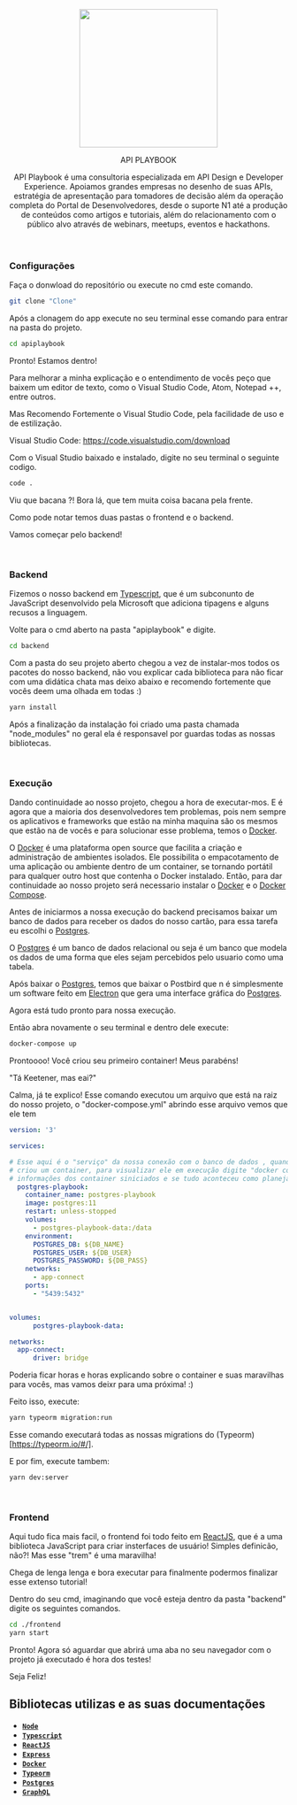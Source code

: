 <div align="center">
<img src="https://media-exp1.licdn.com/dms/image/C4D0BAQHQrxGNe9f3dw/company-logo_200_200/0/1566477608985?e=2159024400&v=beta&t=cSCPVzwlf96fNaQdjOj-nh6v2ZM1pM4YHlhF4OS2w8A" width="250" height="250"/>
<p>API PLAYBOOK</p>
API Playbook é uma consultoria especializada em API Design e Developer Experience. Apoiamos grandes empresas no desenho de suas APIs, estratégia de apresentação para tomadores de decisão além da operação completa do Portal de Desenvolvedores, desde o suporte N1 até a produção de conteúdos como artigos e tutoriais, além do relacionamento com o público alvo através de webinars, meetups, eventos e hackathons.

</div>
<br />
<br />

### Configurações

Faça o donwload do repositório ou execute no cmd este comando.

```sh
git clone "Clone"
```

Após a clonagem do app execute no seu terminal esse comando para entrar na pasta do projeto.

```sh
cd apiplaybook
```

Pronto! Estamos dentro!

Para melhorar a minha explicação e o entendimento de vocês peço
que baixem um editor de texto, como o Visual Studio Code, Atom, Notepad ++, entre outros.

Mas Recomendo Fortemente o Visual Studio Code, pela facilidade de uso e de estilização.

Visual Studio Code: https://code.visualstudio.com/download

Com o Visual Studio baixado e instalado, digite no seu terminal o seguinte codigo.
```sh
code .
```

Viu que bacana ?! Bora lá, que tem muita coisa bacana pela frente.


Como pode notar temos duas pastas o frontend e o backend.

Vamos começar pelo backend!

<br />

### Backend

Fizemos o nosso backend em [Typescript](https://www.typescriptlang.org/), que é um subconunto de JavaScript desenvolvido pela Microsoft que adiciona tipagens e alguns recusos a linguagem. 

Volte para o cmd aberto na pasta "apiplaybook" e digite.
```sh
cd backend
```

Com a pasta do seu projeto aberto chegou a vez de instalar-mos todos os pacotes do nosso backend, não vou explicar
cada biblioteca para não ficar com uma didática chata mas deixo abaixo e recomendo fortemente que vocês deem uma olhada em
todas :)
```sh
yarn install
```

Após a finalização da instalação foi criado uma pasta chamada "node_modules" no geral ela é
responsavel por guardas todas as nossas bibliotecas.

<br/>

### Execução

Dando continuidade ao nosso projeto, chegou a hora de executar-mos. E é agora que a maioria dos desenvolvedores tem problemas,
pois nem sempre os aplicativos e frameworks que estão na minha maquina são os mesmos que estão na de vocês e para solucionar esse problema, temos o [Docker](https://www.docker.com/).

O [Docker](https://www.docker.com/) é uma plataforma open source que facilita a criação e administração de ambientes isolados. Ele possibilita o empacotamento de uma aplicação ou ambiente dentro de um container, se tornando portátil para qualquer outro host que contenha o Docker instalado. Então, para dar continuidade ao nosso projeto será necessario instalar o [Docker](https://www.docker.com/) e o [Docker Compose](https://docs.docker.com/compose/install/).

Antes de iniciarmos a nossa execução do backend precisamos baixar um banco de dados para receber os dados do nosso cartão,
para essa tarefa eu escolhi o [Postgres](https://www.postgresql.org/).

O [Postgres](https://www.postgresql.org/) é um banco de dados relacional ou seja é um banco que modela os dados de uma forma que eles sejam percebidos pelo usuario como uma tabela.

Após baixar o [Postgres](https://www.postgresql.org/), temos que baixar o Postbird [](https://www.electronjs.org/apps/postbird) que n é simplesmente um software feito em [Electron](https://www.electronjs.org/) que gera uma interface gráfica do [Postgres](https://www.postgresql.org/).

Agora está tudo pronto para nossa execução.

Então abra novamente o seu terminal e dentro dele execute:

```sh
docker-compose up
```

Prontoooo! Você criou seu primeiro container! Meus parabéns!

"Tá Keetener, mas eai?"

Calma, já te explico! Esse comando executou um arquivo que está na raiz do nosso projeto, o "docker-compose.yml" abrindo esse arquivo vemos que ele tem

```yml
version: '3'

services:

# Esse aqui é o "serviço" da nossa conexão com o banco de dados , quando você digitou o docker-compose up ele executou esse código e
# criou um container, para visualizar ele em execução digite "docker container list -a" no seu cmd você vai ver que ele mostrará as
# informações dos container siniciados e se tudo aconteceu como planejado vai aparecer um bonitinho lá escrito "postgres-playbook".
  postgres-playbook:
    container_name: postgres-playbook
    image: postgres:11
    restart: unless-stopped
    volumes:
      - postgres-playbook-data:/data
    environment:
      POSTGRES_DB: ${DB_NAME}
      POSTGRES_USER: ${DB_USER}
      POSTGRES_PASSWORD: ${DB_PASS}
    networks:
      - app-connect
    ports:
      - "5439:5432"


volumes:
      postgres-playbook-data:

networks:
  app-connect:
      driver: bridge
```

Poderia ficar horas e horas explicando sobre o container e suas maravilhas para vocês, mas vamos deixr para uma próxima! :)

Feito isso, execute: 

```sh
yarn typeorm migration:run
```

Esse comando executará todas as nossas migrations do (Typeorm)[https://typeorm.io/#/].

E por fim, execute tambem: 

```sh
yarn dev:server
```

<br/>

### Frontend

Aqui tudo fica mais facil, o frontend foi todo feito em [ReactJS](https://pt-br.reactjs.org/), que é a uma biblioteca JavaScript para criar insterfaces de usuário! Simples definicão, não?! Mas esse "trem" é uma maravilha!

Chega de lenga lenga e bora executar para finalmente podermos finalizar esse extenso tutorial!

Dentro do seu cmd, imaginando que você esteja dentro da pasta "backend" digite os seguintes comandos.

```sh
cd ./frontend
yarn start
```

Pronto! Agora só aguardar que abrirá uma aba no seu navegador com o projeto já executado é hora dos testes!

Seja Feliz!

## Bibliotecas utilizas e as suas documentações
* <a href="https://nodejs.org/en/"><code><b>Node</b></code></a>
* <a href="https://www.typescriptlang.org/"><code><b>Typescript</b></code></a>
* <a href="https://pt-br.reactjs.org/"><code><b>ReactJS</b></code></a>
* <a href="https://expressjs.com/pt-br/"><code><b>Express</b></code></a>
* <a href="https://www.docker.com/"><code><b>Docker</b></code></a>
* <a href="https://typeorm.io/#/"><code><b>Typeorm</b></code></a>
* <a href="https://www.postgresql.org/"><code><b>Postgres</b></code></a>
* <a href="https://graphql.org/"><code><b>GraphQL</b></code></a>

